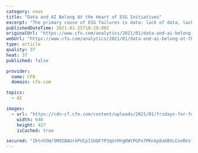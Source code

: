 ```yaml
---
category: news
title: "Data and AI Belong At the Heart of ESG Initiatives"
excerpt: "The primary cause of ESG failures is data: lack of data, lack of standards, and lack of understanding of how to use data."
publishedDateTime: 2021-01-25T18:20:00Z
originalUrl: "https://www.cfo.com/analytics/2021/01/data-and-ai-belong-at-the-heart-of-esg-initiatives/"
webUrl: "https://www.cfo.com/analytics/2021/01/data-and-ai-belong-at-the-heart-of-esg-initiatives/"
type: article
quality: 37
heat: 37
published: false

provider:
  name: CFO
  domain: cfo.com

topics:
  - AI

images:
  - url: "https://cdn-cf.cfo.com/content/uploads/2021/01/fridays-for-future-4161573_640.jpg"
    width: 640
    height: 427
    isCached: true

secured: "Iktnh5W/5M9IBAUrkPUCp11UQF7P3qUrHYgKWtPGPx7PKnkp8aXBVLCnoRVsfObl0sk8CKX3WG+rbGPbejlMluzyOIAO/HOQB2hvz/6jleegcvfcyQRB5I8xsM5WNQg5yk/AtmpzFveGxQXPpRCBsiDw4zXUX59PxnNdOgnrzYaRQv8BEk7/ivaiq6+rylNedEEbtRk5tqZmykZ3sxama/84UZJZTmDtKBSqV24W2YeCJizn3Vayc7NSUTPwYekKQ5p5pihnMiHHf5iA6ZGJnUY/OlAZHJQ2V07B+UhAif1LQK/2v4/R+SvgbmmelbAcNO1YPVHiCvGXUAue/yEKWXp2goDpWZkfdBN37yc9xiU=;Nu3nrx/munR1QkwfJES1zw=="
---
```


